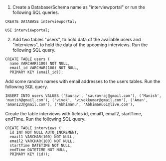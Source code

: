 1. Create a Database/Schema name as "interviewportal" or run the following SQL queries.
```
CREATE DATABASE interviewportal;
```
```
USE interviewportal;
```
2. Add two tables "users", to hold data of the available users and "interviews", to hold the data of the upcoming interviews. Run the following SQL query.
  ```
  CREATE TABLE users (
    name VARCHAR(100) NOT NULL,
    email_id VARCHAR(100) NOT NULL,
    PRIMARY KEY (email_id));
  ```
Add some random names with email addresses to the users tables. Run the following SQL query.
```
INSERT INTO users VALUES ('Saurav', 'sauravraj@gmail.com'), ('Manish', 'manish@gmail.com'), ('vivek', 'vivekkumar@gmail.com'), ('Aman', 'aman123@gmail.com'), ('Abhimanu', 'Abhimanu61@live.com'), 
```
Create the table interviews with fields id, email1, email2, startTime, endTime. Run the following SQL query.
```
CREATE TABLE interviews (
  id INT NOT NULL AUTO_INCREMENT,
  email1 VARCHAR(100) NOT NULL,
  email2 VARCHAR(100) NOT NULL,
  startTime DATETIME NOT NULL,
  endTime DATETIME NOT NULL,
  PRIMARY KEY (id));
```

